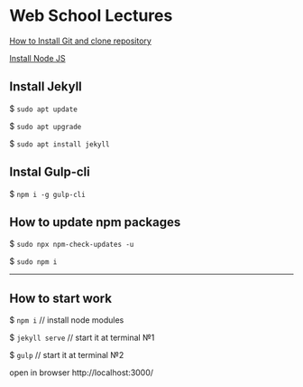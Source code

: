 # Web School Lectures

[How to Install Git and clone repository](https://docs.google.com/presentation/d/1sZlVTpHjKiU3MuWp9cF9IMTbA_gDOkb-rDumLkZ5mhg/edit?usp=sharing)

[Install Node JS](https://docs.google.com/presentation/d/11vHUY2OodQbXOe9hyw_CNbGqzGKIraU8jLYQu4EViB4/edit?usp=sharing)

## Install Jekyll

$ `sudo apt update`

$ `sudo apt upgrade`

$ `sudo apt install jekyll`

## Instal Gulp-cli

$ `npm i -g gulp-cli`

## How to update npm packages

$ `sudo npx npm-check-updates -u`

$ `sudo npm i`

---

## How to start work

$ `npm i` // install node modules

$ `jekyll serve` // start it at terminal №1

$ `gulp` // start it at terminal №2

open in browser http://localhost:3000/
